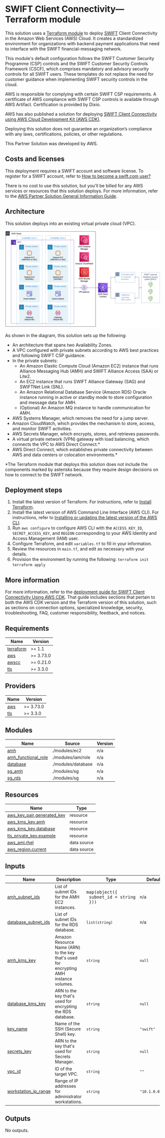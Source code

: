 <!-- BEGIN_TF_DOCS -->
# SWIFT Client Connectivity—Terraform module

This solution uses a [Terraform module](https://registry.terraform.io/modules/aws-ia/swift-digital-connectivity/aws/1.0.0) to deploy [SWIFT](https://www.swift.com/) Client Connectivity in the Amazon Web Services (AWS) Cloud. It creates a standardized environment for organizations with backend payment applications that need to interface with the SWIFT financial-messaging network.

This module's default configuration follows the SWIFT Customer Security Programme (CSP) controls and the SWIFT Customer Security Controls Framework (CSCF), which comprises mandatory and advisory security controls for all SWIFT users. These templates do not replace the need for customer guidance when implementing SWIFT security controls in the cloud.

AWS is responsible for complying with certain SWIFT CSP requirements. A certificate of AWS compliance with SWIFT CSP controls is available through AWS Artifact. Certification is provided by Dixio.

AWS has also published a solution for deploying [SWIFT Client Connectivity using AWS Cloud Development Kit (AWS CDK)](https://fwd.aws/4bpjr?).

Deploying this solution does not guarantee an organization’s compliance with any laws, certifications, policies, or other regulations.

This Partner Solution was developed by AWS.

## Costs and licenses

This deployment requires a SWIFT account and software license. To register for a SWIFT account, refer to [How to become a swift.com user?](https://www.swift.com/myswift/how-to-become-a-swift_com-user_)

There is no cost to use this solution, but you'll be billed for any AWS services or resources that this solution deploys. For more information, refer to the [AWS Partner Solution General Information Guide](https://fwd.aws/rA69w?).

## Architecture

This solution deploys into an existing virtual private cloud (VPC).

![Architecture for SWIFT Client Connectivity on AWS, Terraform module](https://raw.githubusercontent.com/aws-ia/terraform-aws-swift-digital-connectivity/main/images/swift-connectivity-terraform-architecture-diagram.png)

As shown in the diagram, this solution sets up the following:

* An architecture that spans two Availability Zones.
* A VPC configured with private subnets according to AWS best practices and following SWIFT CSP guidance.
* In the private subnets:
    * An Amazon Elastic Compute Cloud (Amazon EC2) instance that runs Alliance Messaging Hub (AMH) and SWIFT Alliance Access (SAA) or Lite2.
    * An EC2 instance that runs SWIFT Alliance Gateway (SAG) and SWIFTNet Link (SNL).
    * An Amazon Relational Database Service (Amazon RDS) Oracle instance running in active or standby mode to store configuration and message data for AMH.
    * (Optional) An Amazon MQ instance to handle communication for AMH.
* AWS Systems Manager, which removes the need for a jump server.
* Amazon CloudWatch, which provides the mechanism to store, access, and monitor SWIFT activities.
* AWS Secrets Manager, which encrypts, stores, and retrieves passwords.
* A virtual private network (VPN) gateway with load balancing, which connects the VPC to AWS Direct Connect.*
* AWS Direct Connect, which establishes private connectivity between AWS and data centers or colocation environments.*

*The Terraform module that deploys this solution does not include the components marked by asterisks because they require design decisions on how to connect to the SWIFT network.

## Deployment steps

1.	Install the latest version of Terraform. For instructions, refer to [Install Terraform](https://learn.hashicorp.com/tutorials/terraform/install-cli).
1.	Install the latest version of AWS Command Line Interface (AWS CLI). For instructions, refer to [Installing or updating the latest version of the AWS CLI](https://docs.aws.amazon.com/cli/latest/userguide/getting-started-install.html).
1.	Run `aws configure` to configure AWS CLI with the `ACCESS_KEY_ID`, `SECRET_ACCESS_KEY`, and `REGION` corresponding to your AWS Identity and Access Management (IAM) user.
1.	Configure Terraform, and edit `variables.tf` to fill in your information.
1.	Review the resources in `main.tf`, and edit as necessary with your details.
1.	Provision the environment by running the following:
    `terraform init`
    `terraform apply`

## More information

For more information, refer to the [deployment guide for SWIFT Client Connectivity Using AWS CDK](https://fwd.aws/agK6R?). That guide includes sections that pertain to both the AWS CDK version and the Terraform version of this solution, such as sections on connection options, specialized knowledge, security, troubleshooting, FAQ, customer responsibility, feedback, and notices.

## Requirements

| Name | Version |
|------|---------|
| <a name="requirement_terraform"></a> [terraform](#requirement\_terraform) | >= 1.1 |
| <a name="requirement_aws"></a> [aws](#requirement\_aws) | >= 3.73.0 |
| <a name="requirement_awscc"></a> [awscc](#requirement\_awscc) | >= 0.21.0 |
| <a name="requirement_tls"></a> [tls](#requirement\_tls) | >= 3.3.0 |

## Providers

| Name | Version |
|------|---------|
| <a name="provider_aws"></a> [aws](#provider\_aws) | >= 3.73.0 |
| <a name="provider_tls"></a> [tls](#provider\_tls) | >= 3.3.0 |

## Modules

| Name | Source | Version |
|------|--------|---------|
| <a name="module_amh"></a> [amh](#module\_amh) | ./modules/ec2 | n/a |
| <a name="module_amh_functional_role"></a> [amh\_functional\_role](#module\_amh\_functional\_role) | ./modules/iam/role | n/a |
| <a name="module_database"></a> [database](#module\_database) | ./modules/database | n/a |
| <a name="module_sg_amh"></a> [sg\_amh](#module\_sg\_amh) | ./modules/sg | n/a |
| <a name="module_sg_rds"></a> [sg\_rds](#module\_sg\_rds) | ./modules/sg | n/a |

## Resources

| Name | Type |
|------|------|
| [aws_key_pair.generated_key](https://registry.terraform.io/providers/hashicorp/aws/latest/docs/resources/key_pair) | resource |
| [aws_kms_key.amh](https://registry.terraform.io/providers/hashicorp/aws/latest/docs/resources/kms_key) | resource |
| [aws_kms_key.database](https://registry.terraform.io/providers/hashicorp/aws/latest/docs/resources/kms_key) | resource |
| [tls_private_key.example](https://registry.terraform.io/providers/hashicorp/tls/latest/docs/resources/private_key) | resource |
| [aws_ami.rhel](https://registry.terraform.io/providers/hashicorp/aws/latest/docs/data-sources/ami) | data source |
| [aws_region.current](https://registry.terraform.io/providers/hashicorp/aws/latest/docs/data-sources/region) | data source |

## Inputs

| Name | Description | Type | Default | Required |
|------|-------------|------|---------|:--------:|
| <a name="input_amh_subnet_ids"></a> [amh\_subnet\_ids](#input\_amh\_subnet\_ids) | List of subnet IDs for the AMH EC2 instances. | <pre>map(object({<br>    subnet_id = string<br>  }))</pre> | n/a | yes |
| <a name="input_database_subnet_ids"></a> [database\_subnet\_ids](#input\_database\_subnet\_ids) | List of subnet IDs for the RDS database. | `list(string)` | n/a | yes |
| <a name="input_amh_kms_key"></a> [amh\_kms\_key](#input\_amh\_kms\_key) | Amazon Resource Name (ARN) to the key that's used for encrypting AMH instance volumes. | `string` | `null` | no |
| <a name="input_database_kms_key"></a> [database\_kms\_key](#input\_database\_kms\_key) | ARN to the key that's used for encrypting the RDS database. | `string` | `null` | no |
| <a name="input_key_name"></a> [key\_name](#input\_key\_name) | Name of the SSH (Secure Shell) key. | `string` | `"swift"` | no |
| <a name="input_secrets_key"></a> [secrets\_key](#input\_secrets\_key) | ARN to the key that's used for Secrets Manager. | `string` | `null` | no |
| <a name="input_vpc_id"></a> [vpc\_id](#input\_vpc\_id) | ID of the target VPC. | `string` | `""` | no |
| <a name="input_workstation_ip_range"></a> [workstation\_ip\_range](#input\_workstation\_ip\_range) | Range of IP addresses for administrator workstations. | `string` | `"10.1.0.0/16"` | no |

## Outputs

No outputs.
<!-- END_TF_DOCS -->